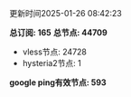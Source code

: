 更新时间2025-01-26 08:42:23

**总订阅: 165**
**总节点: 44709**
- vless节点: 24728
- hysteria2节点: 1

**google ping有效节点: 593**
